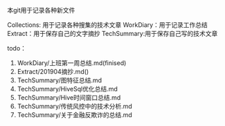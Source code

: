本git用于记录各种新文件

Collections: 用于记录各种搜集的技术文章
WorkDiary：用于记录工作总结
Extract：用于保存自己的文字摘抄
TechSummary:用于保存自己写的技术文章

todo：
1. WorkDiary/上班第一周总结.md(finised)
2. Extract/201904摘抄.md()
3. TechSummary/图特征总结.md
4. TechSummary/HiveSql优化总结.md
5. TechSummary/Hive时间窗口总结.md
6. TechSummary/传统风控中的技术分析.md
7. TechSummary/关于金融反欺诈的总结.md
